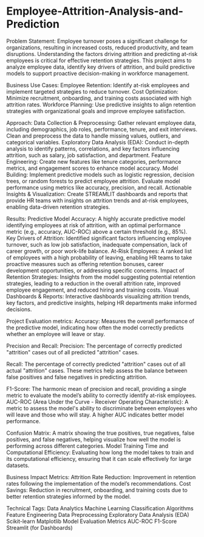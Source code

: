 # Employee-Attrition-Analysis-and-Prediction


Problem Statement:
         Employee turnover poses a significant challenge for organizations, resulting in increased costs, reduced productivity, and team disruptions. Understanding the factors driving attrition and predicting at-risk employees is critical for effective retention strategies. This project aims to analyze employee data, identify key drivers of attrition, and build predictive models to support proactive decision-making in workforce management.
         
Business Use Cases:
Employee Retention: 
            Identify at-risk employees and implement targeted strategies to reduce turnover.
Cost Optimization: 
            Minimize recruitment, onboarding, and training costs associated with high attrition rates.
Workforce Planning:
            Use predictive insights to align retention strategies with organizational goals and improve employee satisfaction.


Approach:
    Data Collection & Preprocessing: 
          Gather relevant employee data, including demographics, job roles, performance, tenure, and exit interviews. Clean and preprocess the data to handle missing values, outliers, and categorical variables.
    Exploratory Data Analysis (EDA):
          Conduct in-depth analysis to identify patterns, correlations, and key factors influencing attrition, such as salary, job satisfaction, and department.
    Feature Engineering: 
          Create new features like tenure categories, performance metrics, and engagement scores to enhance model accuracy.
   Model Building: Implement predictive models such as logistic regression, decision trees, or random forests to predict employee attrition. Evaluate model performance using metrics like accuracy, precision, and recall.
   Actionable Insights & Visualization: Create STREAMLIT dashboards and reports that provide HR teams with insights on attrition trends and at-risk employees, enabling data-driven retention strategies.

Results: 
   Predictive Model Accuracy:
         A highly accurate predictive model identifying employees at risk of attrition, with an optimal performance metric (e.g., accuracy, AUC-ROC) above a certain threshold (e.g., 85%).
         Key Drivers of Attrition:
        Identified significant factors influencing employee turnover, such as low job satisfaction, inadequate compensation, lack of career growth, or poor work-life balance.
   At-Risk Employees:
        A ranked list of employees with a high probability of leaving, enabling HR teams to take proactive measures such as offering retention bonuses,
        career development opportunities, or addressing specific concerns.
  Impact of Retention Strategies:
        Insights from the model suggesting potential retention strategies, leading to a reduction in the overall attrition rate, improved employee engagement, and reduced hiring and training costs.
  Visual Dashboards & Reports:
        Interactive dashboards visualizing attrition trends, key factors, and predictive insights, helping HR departments make informed decisions.

Project Evaluation metrics:
Accuracy:
Measures the overall performance of the predictive model, indicating how often the model correctly predicts whether an employee will leave or stay.

Precision and Recall:
Precision: The percentage of correctly predicted "attrition" cases out of all predicted "attrition" cases.

Recall: The percentage of correctly predicted "attrition" cases out of all actual "attrition" cases.
These metrics help assess the balance between false positives and false negatives in predicting attrition.

F1-Score:
The harmonic mean of precision and recall, providing a single metric to evaluate the model’s ability to correctly identify at-risk employees.
AUC-ROC (Area Under the Curve - Receiver Operating Characteristic):
A metric to assess the model's ability to discriminate between employees who will leave and those who will stay. A higher AUC indicates better model performance.

Confusion Matrix:
           A matrix showing the true positives, true negatives, false positives, and false negatives, helping visualize how well the model is performing across different categories.
Model Training Time and Computational Efficiency:
Evaluating how long the model takes to train and its computational efficiency, ensuring that it can scale effectively for large datasets.

Business Impact Metrics:
Attrition Rate Reduction: Improvement in retention rates following the implementation of the model’s recommendations.
Cost Savings: Reduction in recruitment, onboarding, and training costs due to better retention strategies informed by the model.


Technical Tags:
  Data Analytics
  Machine Learning
  Classification Algorithms
  Feature Engineering
  Data Preprocessing
  Exploratory Data Analysis (EDA)
  Scikit-learn
  Matplotlib
  Model Evaluation Metrics
  AUC-ROC
  F1-Score
  Streamlit (for Dashboards)

